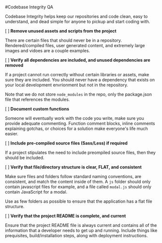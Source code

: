 #Codebase Integrity QA

Codebase Integrity helps keep our repositories and code clean, easy to understand, and dead simple for anyone to pickup and start coding with.

[ ] **Remove unused assets and scripts from the project**

There are certain files that should never be in a repository. Rendered/compiled files, user generated content, and extremely large images and vidoes are a couple examples. 

[ ] **Verify all dependencies are included, and unused dependencies are removed**

If a project cannot run correctly without certain libraries or assets, make sure they are included. You should never have a dependency that exists on your local development envrionment but not in the repository.

Note that we do not store `node_modules` in the repo, only the package.json file that references the modules.

[ ] **Document custom functions**

Someone will eventually work with the code you write, make sure you provide adequate commenting. Function comment blocks, inline comments explaining gotchas, or choices for a solution make everyone's life much easier.

[ ] **Include pre-compiled source files (Sass/Less) if required**

If a project stipulates the need to include preompiled source files, then they should be included.

[ ] **Verify that file/directory structure is clear, FLAT, and consistent**

Make sure files and folders follow standard naming conventions, are consistent, and match the content inside of them.  A `js` folder should only contain javascript files for example, and a file called `modal.js` should only contain JavaScript for a modal. 

Use as few folders as possible to ensure that the application has a flat file structure.

[ ] **Verify that the project README is complete, and current**

Ensure that the project README file is always current and contains all of the information that a developer needs to get up and running. Include things like prequisites, build/installation steps, along with deployment instructions.